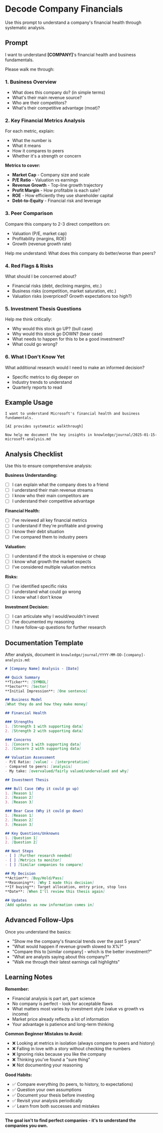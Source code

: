 # Decode Company Financials

Use this prompt to understand a company's financial health through systematic analysis.

## Prompt

I want to understand **[COMPANY]**'s financial health and business fundamentals.

Please walk me through:

### 1. Business Overview
- What does this company do? (in simple terms)
- What's their main revenue source?
- Who are their competitors?
- What's their competitive advantage (moat)?

### 2. Key Financial Metrics Analysis

For each metric, explain:
- What the number is
- What it means
- How it compares to peers
- Whether it's a strength or concern

**Metrics to cover:**
- **Market Cap** - Company size and scale
- **P/E Ratio** - Valuation vs earnings
- **Revenue Growth** - Top-line growth trajectory
- **Profit Margin** - How profitable is each sale?
- **ROE** - How efficiently they use shareholder capital
- **Debt-to-Equity** - Financial risk and leverage

### 3. Peer Comparison

Compare this company to 2-3 direct competitors on:
- Valuation (P/E, market cap)
- Profitability (margins, ROE)
- Growth (revenue growth rate)

Help me understand: What does this company do better/worse than peers?

### 4. Red Flags & Risks

What should I be concerned about?
- Financial risks (debt, declining margins, etc.)
- Business risks (competition, market saturation, etc.)
- Valuation risks (overpriced? Growth expectations too high?)

### 5. Investment Thesis Questions

Help me think critically:
- Why would this stock go UP? (bull case)
- Why would this stock go DOWN? (bear case)
- What needs to happen for this to be a good investment?
- What could go wrong?

### 6. What I Don't Know Yet

What additional research would I need to make an informed decision?
- Specific metrics to dig deeper on
- Industry trends to understand
- Quarterly reports to read

## Example Usage

```
I want to understand Microsoft's financial health and business fundamentals.

[AI provides systematic walkthrough]

Now help me document the key insights in knowledge/journal/2025-01-15-microsoft-analysis.md
```

## Analysis Checklist

Use this to ensure comprehensive analysis:

**Business Understanding:**
- [ ] I can explain what the company does to a friend
- [ ] I understand their main revenue streams
- [ ] I know who their main competitors are
- [ ] I understand their competitive advantage

**Financial Health:**
- [ ] I've reviewed all key financial metrics
- [ ] I understand if they're profitable and growing
- [ ] I know their debt situation
- [ ] I've compared them to industry peers

**Valuation:**
- [ ] I understand if the stock is expensive or cheap
- [ ] I know what growth the market expects
- [ ] I've considered multiple valuation metrics

**Risks:**
- [ ] I've identified specific risks
- [ ] I understand what could go wrong
- [ ] I know what I don't know

**Investment Decision:**
- [ ] I can articulate why I would/wouldn't invest
- [ ] I've documented my reasoning
- [ ] I have follow-up questions for further research

## Documentation Template

After analysis, document in `knowledge/journal/YYYY-MM-DD-[company]-analysis.md`:

```markdown
# [Company Name] Analysis - [Date]

## Quick Summary
**Ticker**: [SYMBOL]
**Sector**: [Sector]
**Initial Impression**: [One sentence]

## Business Model
[What they do and how they make money]

## Financial Health

### Strengths
1. [Strength 1 with supporting data]
2. [Strength 2 with supporting data]

### Concerns
1. [Concern 1 with supporting data]
2. [Concern 2 with supporting data]

## Valuation Assessment
- P/E Ratio: [value] - [interpretation]
- Compared to peers: [analysis]
- My take: [overvalued/fairly valued/undervalued and why]

## Investment Thesis

### Bull Case (Why it could go up)
1. [Reason 1]
2. [Reason 2]
3. [Reason 3]

### Bear Case (Why it could go down)
1. [Reason 1]
2. [Reason 2]
3. [Reason 3]

## Key Questions/Unknowns
1. [Question 1]
2. [Question 2]

## Next Steps
- [ ] [Further research needed]
- [ ] [Metrics to monitor]
- [ ] [Similar companies to compare]

## My Decision
**Action**: [Buy/Hold/Pass]
**Reasoning**: [Why I made this decision]
**If buying**: Target allocation, entry price, stop loss
**Date**: [When I'll review this thesis again]

## Updates
[Add updates as new information comes in]
```

## Advanced Follow-Ups

Once you understand the basics:
- "Show me the company's financial trends over the past 5 years"
- "What would happen if revenue growth slowed to X%?"
- "Compare this to [similar company] - which is the better investment?"
- "What are analysts saying about this company?"
- "Walk me through their latest earnings call highlights"

## Learning Notes

**Remember:**
- Financial analysis is part art, part science
- No company is perfect - look for acceptable flaws
- What matters most varies by investment style (value vs growth vs income)
- Market price already reflects a lot of information
- Your advantage is patience and long-term thinking

**Common Beginner Mistakes to Avoid:**
- ❌ Looking at metrics in isolation (always compare to peers and history)
- ❌ Falling in love with a story without checking the numbers
- ❌ Ignoring risks because you like the company
- ❌ Thinking you've found a "sure thing"
- ❌ Not documenting your reasoning

**Good Habits:**
- ✅ Compare everything (to peers, to history, to expectations)
- ✅ Question your own assumptions
- ✅ Document your thesis before investing
- ✅ Revisit your analysis periodically
- ✅ Learn from both successes and mistakes

---

**The goal isn't to find perfect companies - it's to understand the companies you own.**

